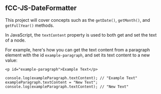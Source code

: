 ## fCC-JS-DateFormatter

This project will cover concepts such as the <code>getDate()</code>, <code>getMonth()</code>, and <code>getFullYear()</code> methods.

In JavaScript, the <code>textContent</code> property is used to both get and set the text of a node.

For example, here's how you can get the text content from a paragraph element with the id <code>example-paragraph</code>, and set its text content to a new value:

`<p id="example-paragraph">Example Text</p>`

```const exampleParagraph = document.getElementById("example-paragraph");
console.log(exampleParagraph.textContent); // "Example Text"
exampleParagraph.textContent = "New Text";
console.log(exampleParagraph.textContent); // "New Text"
```
